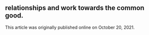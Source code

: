 ## relationships and work towards the common good.

This article was originally published online on October 20, 2021.